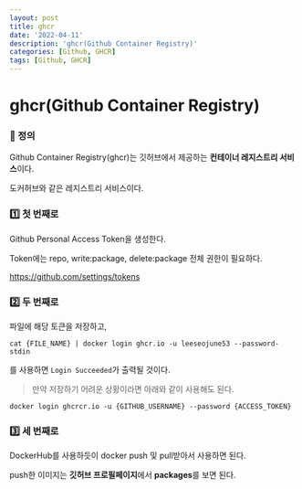 ```yaml
---
layout: post
title: ghcr
date: '2022-04-11'
description: 'ghcr(Github Container Registry)'
categories: [Github, GHCR]
tags: [Github, GHCR]
---
```

# ghcr(Github Container Registry)

### 📌 정의

Github Container Registry(ghcr)는 깃허브에서 제공하는 **컨테이너 레지스트리 서비스**이다.

도커허브와 같은 레지스트리 서비스이다.

### 1️⃣ 첫 번째로

Github Personal Access Token을 생성한다.

Token에는 repo, write:package, delete:package 전체 권한이 필요하다.

https://github.com/settings/tokens

### 2️⃣ 두 번째로

파일에 해당 토큰을 저장하고, 

`cat {FILE_NAME} | docker login ghcr.io -u leeseojune53 --password-stdin`

를 사용하면 `Login Succeeded`가 출력될 것이다.

> 만약 저장하기 어려운 상황이라면 아래와 같이 사용해도 된다.

`docker login ghcrcr.io -u {GITHUB_USERNAME} --password {ACCESS_TOKEN}`

### 3️⃣ 세 번째로

DockerHub를 사용하듯이 docker push 및 pull받아서 사용하면 된다.

push한 이미지는 **깃허브 프로필페이지**에서 **packages**를 보면 된다.
